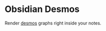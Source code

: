 # Obsidian Desmos

Render [desmos](https://www.desmos.com/calculator) graphs right inside your notes.
